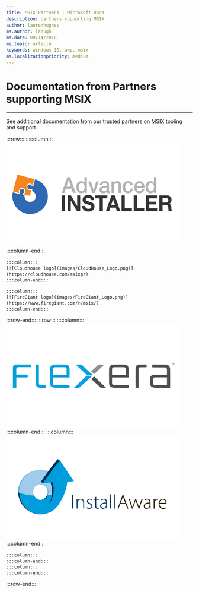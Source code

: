 ```yaml
---
title: MSIX Partners | Microsoft Docs
description: partners supporting MSIX
author: laurenhughes
ms.author: lahugh
ms.date: 09/14/2018
ms.topic: article
keywords: windows 10, uwp, msix
ms.localizationpriority: medium
---
```


# Documentation from Partners supporting MSIX
<hr />
See additional documentation from our trusted partners on MSIX tooling and support.

:::row:::
    :::column:::
    [![Advanced Installer logo](images/AdvancedInstaller_Logo.png)](https://www.advancedinstaller.com/desktop-bridge)
    :::column-end:::
<!--    :::column:::
    [![Camwood logo](images/Camwood_Logo.jpg)](http://camwood.com/windows-10/)
    :::column-end:::
-->
<!--
    :::column:::
     [![Apptimized logo](images/Apptimized_Logo.png)](https://www.apptimized.com/solutions/)  
    :::column-end:::
-->
    :::column:::
	[![Cloudhouse logo](images/CloudHouse_Logo.png)](https://cloudhouse.com/msixpr)     
	:::column-end:::
<!--
    :::column:::
	[![Emco logo](images/EMCO_Software_Logo.png)](https://emcosoftware.com/msi-package-builder)
    :::column-end:::
-->
	:::column:::
	[![FireGiant logo](images/FireGiant_Logo.png)](https://www.firegiant.com/r/msix/)     
	:::column-end::: 
:::row-end:::
:::row:::
    :::column:::
	[![Flexera logo](images/Flexera_Logo.png)](https://www.flexera.com/company/news/press-releases/Flexera-Launches-Support-for-Microsofts-MSIX.html)    
	:::column-end:::
	:::column:::
	[![Installaware logo](images/installAware_logo.png)](https://www.installaware.com/msix.htm)     
	:::column-end:::
<!--
    :::column:::
	[![Raynet logo](images/Raynet_Logo.png)](https://raynet.de/en/Raynet-Products/RayPackStudio)
	:::column-end:::
-->
	:::column:::
    :::column-end:::
	:::column:::
	:::column-end:::
:::row-end:::

